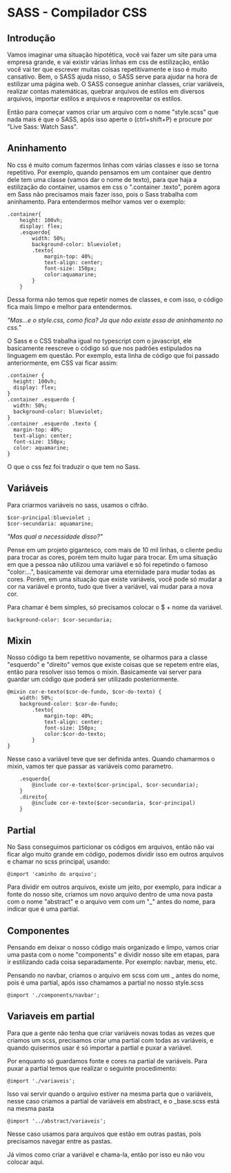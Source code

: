 <h1> SASS - Compilador CSS</h1>

<h2>Introdução</h2>

<p>Vamos imaginar uma situação hipotética, você vai fazer um site para uma empresa grande, e vai existir várias linhas em css de estilização, então você vai ter que escrever muitas coisas repetitivamente e isso é muito cansativo. Bem, o SASS ajuda nisso, o SASS serve para ajudar na hora de estilizar uma página web. O SASS consegue aninhar classes, criar variáveis, realizar contas matemáticas, quebrar arquivos de estilos em diversos arquivos, importar estilos e arquivos e reaproveitar os estilos.</p>

<p>Então para começar vamos criar um arquivo com o nome "style.scss" que nada mais é que o SASS, após isso aperte o (ctrl+shift+P) e procure por "Live Sass: Watch Sass".</p>

<h2>Aninhamento</h2>

<p>No css é muito comum fazermos linhas com várias classes e isso se torna repetitivo. Por exemplo, quando pensamos em um container que dentro dele tem uma classe (vamos dar o nome de texto), para que haja a estilização do container, usamos em css o ".container .texto", porém agora em Sass não precisamos mais fazer isso, pois o Sass trabalha com aninhamento. Para entendermos melhor vamos ver o exemplo:</p>

```
.container{
    height: 100vh;
    display: flex; 
    .esquerdo{
        width: 50%;
        background-color: blueviolet;
        .texto{
            margin-top: 40%;
            text-align: center;
            font-size: 150px;
            color:aquamarine;
        }
    }
```

<p>Dessa forma não temos que repetir nomes de classes, e com isso, o código fica mais limpo e melhor para entendermos.</p>
<i>"Mas...e o style.css, como fica? Ja que não existe essa de aninhamento no css."</i>
<p>O Sass e o CSS trabalha igual no typescript com o javascript, ele basicamente reescreve o código só que nos padrões estipulados na linguagem em questão. Por exemplo, esta linha de código que foi passado anteriormente, em CSS vai ficar assim:</p>

```
.container {
  height: 100vh;
  display: flex;
}
.container .esquerdo {
  width: 50%;
  background-color: blueviolet;
}
.container .esquerdo .texto {
  margin-top: 40%;
  text-align: center;
  font-size: 150px;
  color: aquamarine;
}
```

<p>O que o css fez foi traduzir o que tem no Sass.</p>

<h2>Variáveis</h2>

<p>Para criarmos variáveis no sass, usamos o cifrão.</p>

```
$cor-principal:blueviolet ;
$cor-secundaria: aquamarine;
```

<i>"Mas qual a necessidade disso?"</i>
<p>Pense em um projeto gigantesco, com mais de 10 mil linhas, o cliente pediu para trocar as cores, porém tem muito lugar para trocar. Em uma situação em que a pessoa não utilizou uma variável e só foi repetindo o famoso "color:...", basicamente vai demorar uma eternidade para mudar todas as cores. Porém, em uma situação que existe variáveis, você pode só mudar a cor na variável e pronto, tudo que tiver a variável, vai mudar para a nova cor.</p>
<p>Para chamar é bem simples, só precisamos colocar o $ + nome da variável.</p>

```
background-color: $cor-secundaria;
```

<h2>Mixin</h2>

<p>Nosso código ta bem repetitivo novamente, se olharmos para a classe "esquerdo" e "direito" vemos que existe coisas que se repetem entre elas, então para resolver isso temos o mixin. Basicamente vai server para guardar um código que poderá ser utilizado posteriormente.</p>

```
@mixin cor-e-texto($cor-de-fundo, $cor-do-texto) {
    width: 50%;
    background-color: $cor-de-fundo;
        .texto{
            margin-top: 40%;
            text-align: center;
            font-size: 150px;
            color:$cor-do-texto;
        }
}
```

<p>Nesse caso a variável teve que ser definida antes. Quando chamarmos o mixin, vamos ter que passar as variáveis como parametro.</p>

```
    .esquerdo{
        @include cor-e-texto($cor-principal, $cor-secundaria);
    }
    .direito{
        @include cor-e-texto($cor-secundaria, $cor-principal)
    }
```

<h2>Partial</h2>

<p>No Sass conseguimos particionar os códigos em arquivos, então não vai ficar algo muito grande em código, podemos dividir isso em outros arquivos e chamar no scss principal, usando:</p>

```
@import 'caminho do arquivo';
```

<p>Para dividir em outros arquivos, existe um jeito, por exemplo, para indicar a fonte do nosso site, criamos um novo arquivo dentro de uma nova pasta com o nome "abstract" e o arquivo vem com um "_" antes do nome, para indicar que é uma partial.</p>

<h2>Componentes</h2>

<p>Pensando em deixar o nosso código mais organizado e limpo, vamos criar uma pasta com o nome "components" e dividir nosso site em etapas, para ir estilizando cada coisa separadamente. Por exemplo: navbar, menu, etc.</p>

<p>Pensando no navbar, criamos o arquivo em scss com um _ antes do nome, pois é uma partial, após isso chamamos a partial no nosso style.scss</p>

```
@import './components/navbar';
```

<h2>Variaveis em partial</h2>

<p>Para que a gente não tenha que criar variáveis novas todas as vezes que criamos um scss, precisamos criar uma partial com todas as variáveis, e quando quisermos usar é só importar a partial e puxar a variável.</p>

<p>Por enquanto só guardamos fonte e cores na partial de variáveis. Para puxar a partial temos que realizar o seguinte procedimento:</p>

```
@import './variaveis';
```

<p>Isso vai servir quando o arquivo estiver na mesma parta que o variáveis, nesse caso criamos a partial de variáveis em abstract, e o _base.scss está na mesma pasta </p>

```
@import '../abstract/variaveis';
```

<p>Nesse caso usamos para arquivos que estão em outras pastas, pois precisamos navegar entre as pastas.</p>

<p>Já vimos como criar a variável e chama-la, então por isso eu não vou colocar aqui.</p>